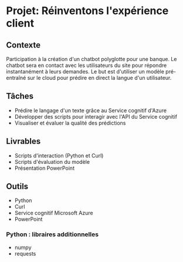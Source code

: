 # Projet: Réinventons l'expérience client

## Contexte
Participation à la création d'un chatbot polyglotte pour une banque.
Le chatbot sera en contact avec les utilisateurs du site pour répondre instantanément à leurs demandes.
Le but est d'utiliser un modèle pré-entraîné sur le cloud pour prédire en direct la langue d'un utilisateur.

## Tâches
- Prédire le langage d'un texte grâce au Service cognitif d'Azure
- Développer des scripts pour interagir avec l'API du Service cognitif
- Visualiser et évaluer la qualité des prédictions

## Livrables
- Scripts d'interaction (Python et Curl)
- Scripts d'évaluation du modèle
- Présentation PowerPoint

## Outils
- Python
- Curl
- Service cognitif Microsoft Azure
- PowerPoint

### Python : libraires additionnelles
- numpy
- requests
